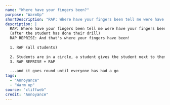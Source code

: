 ```yaml
---
name: "Where have your fingers been?"
purpose: "WarmUp"
shortDescription: "RAP: Where have your fingers been tell me were have your fingers been, say whaat! X 2 (after the student has done their drill) RAP REPRISE: And that's where your fingers have been!"
description: |
  RAP: Where have your fingers been tell me were have your fingers been, say whaat! X 2
  (after the student has done their drill)
  RAP REPRISE: And that's where your fingers have been!
  
  1. RAP (all students)
  
  2. Students are in a circle, a student gives the student next to them a location, now that student has to do a 3 line drill between their 2 index fingers using them like puppets
  3. RAP REPRISE + RAP
  
  ...and it goes round until everyone has had a go
tags:
  - "Annoyance"
  - "Warm up"
source: "cliffweb"
credit: "Annoyance"
---
```


